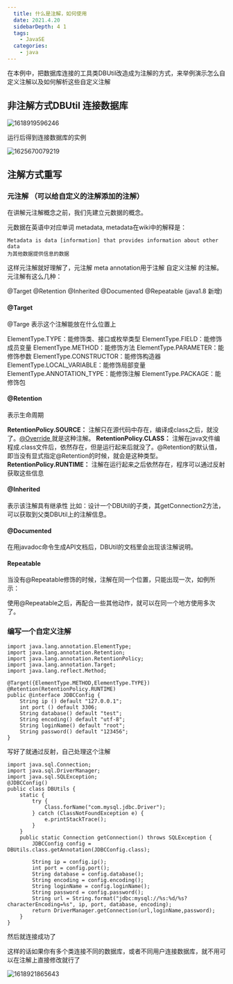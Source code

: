 ```yaml
---
  title: 什么是注解，如何使用
  date: 2021.4.20 
  sidebarDepth: 4 1
  tags:   
  	- JavaSE 
  categories:   
  	- java
---
```




 在本例中，把数据库连接的工具类DBUtil改造成为注解的方式，来举例演示怎么自定义注解以及如何解析这些自定义注解 

##  非注解方式DBUtil 连接数据库

![1618919596246](https://gitee.com/chuanyuan_an/tuchuang/raw/master/image/202107/07/230020-193590.png)

运行后得到连接数据库的实例

![1625670079219](https://gitee.com/chuanyuan_an/tuchuang/raw/master/image/202107/07/230120-40754.png)



## 注解方式重写

### 元注解 （可以给自定义的注解添加的注解）

在讲解元注解概念之前，我们先建立元数据的概念。

 元数据在英语中对应单词 metadata, metadata在wiki中的解释是：

```
Metadata is data [information] that provides information about other data
为其他数据提供信息的数据
```

这样元注解就好理解了，元注解 meta annotation用于注解 自定义注解 的注解。
元注解有这么几种：

@Target
@Retention
@Inherited
@Documented
@Repeatable (java1.8 新增)

#### @Target 

 @Targe 表示这个注解能放在什么位置上

ElementType.TYPE：能修饰类、接口或枚举类型
ElementType.FIELD：能修饰成员变量
ElementType.METHOD：能修饰方法
ElementType.PARAMETER：能修饰参数
ElementType.CONSTRUCTOR：能修饰构造器
ElementType.LOCAL_VARIABLE：能修饰局部变量
ElementType.ANNOTATION_TYPE：能修饰注解
ElementType.PACKAGE：能修饰包

#### @Retention 

 表示生命周期 

 **RetentionPolicy.SOURCE：** 注解只在源代码中存在，编译成class之后，就没了。[@Override ](https://how2j.cn/k/annotation/annotation-system/1060.html#step4028)就是这种注解。
**RetentionPolicy.CLASS：** 注解在java文件编程成.class文件后，依然存在，但是运行起来后就没了。@Retention的默认值，即当没有显式指定@Retention的时候，就会是这种类型。
**RetentionPolicy.RUNTIME：** 注解在运行起来之后依然存在，程序可以通过反射获取这些信息 

#### @Inherited 

  表示该注解具有继承性 比如：设计一个DBUtil的子类，其getConnection2方法，可以获取到父类DBUtil上的注解信息。 

#### @Documented 

 在用javadoc命令生成API文档后，DBUtil的文档里会出现该注解说明。 

####  Repeatable  

 当没有@Repeatable修饰的时候，注解在同一个位置，只能出现一次，如例所示： 

 使用@Repeatable之后，再配合一些其他动作，就可以在同一个地方使用多次了。 

### 编写一个自定义注解

```
import java.lang.annotation.ElementType;
import java.lang.annotation.Retention;
import java.lang.annotation.RetentionPolicy;
import java.lang.annotation.Target;
import java.lang.reflect.Method;

@Target({ElementType.METHOD,ElementType.TYPE})
@Retention(RetentionPolicy.RUNTIME)
public @interface JDBCConfig {
    String ip () default "127.0.0.1";
    int port () default 3306;
    String database() default "test";
    String encoding() default "utf-8";
    String loginName() default "root";
    String password() default "123456";
}

```

写好了就通过反射，自己处理这个注解

```
import java.sql.Connection;
import java.sql.DriverManager;
import java.sql.SQLException;
@JDBCConfig()
public class DBUtils {
    static {
        try {
            Class.forName("com.mysql.jdbc.Driver");
        } catch (ClassNotFoundException e) {
            e.printStackTrace();
        }
    }
    public static Connection getConnection() throws SQLException {
        JDBCConfig config = DBUtils.class.getAnnotation(JDBCConfig.class);

        String ip = config.ip();
        int port = config.port();
        String database = config.database();
        String encoding = config.encoding();
        String loginName = config.loginName();
        String password = config.password();
        String url = String.format("jdbc:mysql://%s:%d/%s?characterEncoding=%s", ip, port, database, encoding);
        return DriverManager.getConnection(url,loginName,password);
    }
}
```

然后就连接成功了

这样的话如果你有多个类连接不同的数据库，或者不同用户连接数据库，就不用可以在注解上直接修改就行了

![1618921865643](https://gitee.com/chuanyuan_an/tuchuang/raw/master/image/202104/20/203105-697590.png)

